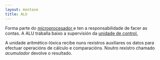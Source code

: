 ```yaml
---
layout: montaxe
title: ALU
---
```

Forma parte do [microprocesador ]({{site.url}}/montaxe/cpu) e ten a responsabilidade de facer as contas. A ALU traballa baixo a supervisión da [unidade de control.]({{site.url}}/montaxe/UC)


A unidade aritmético-lóxica recibe nuns rexistros auxiliares os datos para efectuar operacións de cálculo e comparacións. Noutro rexistro chamado *acumulador* devolve o resultado.
